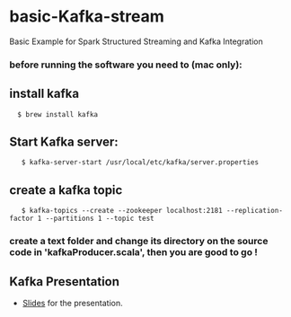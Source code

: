 # basic-Kafka-stream
Basic Example for Spark Structured Streaming and Kafka Integration

### before running the software you need to (mac only):

## install kafka          
      $ brew install kafka
## Start Kafka server:

       $ kafka-server-start /usr/local/etc/kafka/server.properties
## create a kafka topic
       $ kafka-topics --create --zookeeper localhost:2181 --replication-factor 1 --partitions 1 --topic test
### create a text folder and change its directory on the source code in 'kafkaProducer.scala', then you are good to go !

## Kafka Presentation

- [Slides](https://docs.google.com/presentation/d/e/2PACX-1vTBhHQn-vpGLPD_lwhyVW1LmyMAdn9XSyVrV9bvtNZ-oR9HzqmvstBBnh_7KmhCJ77HbE0HTlhHpm-h/pub?start=true&loop=false&delayms=60000) for the presentation.
